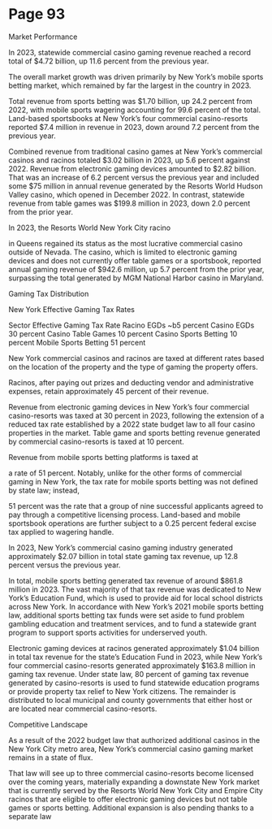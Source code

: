 # Page 93

Market Performance

In 2023, statewide commercial casino gaming revenue
reached a record total of $4.72 billion, up 11.6 percent
from the previous year.

The overall market growth was driven primarily by New
York’s mobile sports betting market, which remained by far
the largest in the country in 2023.

Total revenue from sports betting was $1.70 billion, up
24.2 percent from 2022, with mobile sports wagering
accounting for 99.6 percent of the total. Land-based
sportsbooks at New York’s four commercial casino-resorts
reported $7.4 million in revenue in 2023, down around 7.2
percent from the previous year.

Combined revenue from traditional casino games at New
York’s commercial casinos and racinos totaled $3.02
billion in 2023, up 5.6 percent against 2022. Revenue
from electronic gaming devices amounted to $2.82 billion.
That was an increase of 6.2 percent versus the previous
year and included some $75 million in annual revenue
generated by the Resorts World Hudson Valley casino,
which opened in December 2022. In contrast, statewide
revenue from table games was $199.8 million in 2023,
down 2.0 percent from the prior year.

In 2023, the Resorts World New York City racino

in Queens regained its status as the most lucrative
commercial casino outside of Nevada. The casino, which is
limited to electronic gaming devices and does not currently
offer table games or a sportsbook, reported annual gaming
revenue of $942.6 million, up 5.7 percent from the prior
year, surpassing the total generated by MGM National
Harbor casino in Maryland.

Gaming Tax Distribution

New York Effective Gaming Tax Rates

Sector Effective Gaming Tax Rate
Racino EGDs ~b5 percent
Casino EGDs 30 percent
Casino Table Games 10 percent
Casino Sports Betting 10 percent
Mobile Sports Betting 51 percent

New York commercial casinos and racinos are taxed at
different rates based on the location of the property and
the type of gaming the property offers.

Racinos, after paying out prizes and deducting vendor and
administrative expenses, retain approximately 45 percent
of their revenue.

Revenue from electronic gaming devices in New York’s
four commercial casino-resorts was taxed at 30 percent
in 2023, following the extension of a reduced tax rate
established by a 2022 state budget law to all four casino
properties in the market. Table game and sports betting
revenue generated by commercial casino-resorts is taxed
at 10 percent.

Revenue from mobile sports betting platforms is taxed at

a rate of 51 percent. Notably, unlike for the other forms of
commercial gaming in New York, the tax rate for mobile
sports betting was not defined by state law; instead,

51 percent was the rate that a group of nine successful
applicants agreed to pay through a competitive licensing
process. Land-based and mobile sportsbook operations are
further subject to a 0.25 percent federal excise tax applied
to wagering handle.

In 2023, New York’s commercial casino gaming industry
generated approximately $2.07 billion in total state gaming
tax revenue, up 12.8 percent versus the previous year.

In total, mobile sports betting generated tax revenue of
around $861.8 million in 2023. The vast majority of that
tax revenue was dedicated to New York’s Education Fund,
which is used to provide aid for local school districts
across New York. In accordance with New York’s 2021
mobile sports betting law, additional sports betting tax
funds were set aside to fund problem gambling education
and treatment services, and to fund a statewide grant
program to support sports activities for underserved youth.

Electronic gaming devices at racinos generated
approximately $1.04 billion in total tax revenue for the
state’s Education Fund in 2023, while New York’s four
commercial casino-resorts generated approximately
$163.8 million in gaming tax revenue. Under state law, 80
percent of gaming tax revenue generated by casino-resorts
is used to fund statewide education programs or provide
property tax relief to New York citizens. The remainder is
distributed to local municipal and county governments that
either host or are located near commercial casino-resorts.

Competitive Landscape

As a result of the 2022 budget law that authorized
additional casinos in the New York City metro area, New
York’s commercial casino gaming market remains in a state
of flux.

That law will see up to three commercial casino-resorts
become licensed over the coming years, materially
expanding a downstate New York market that is currently
served by the Resorts World New York City and Empire
City racinos that are eligible to offer electronic gaming
devices but not table games or sports betting. Additional
expansion is also pending thanks to a separate law
